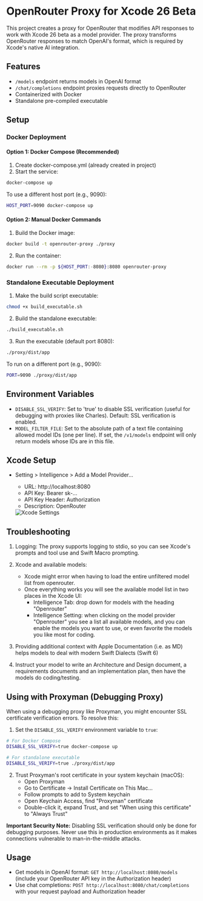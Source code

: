 # OpenRouter Proxy for Xcode 26 Beta

This project creates a proxy for OpenRouter that modifies API responses to work with Xcode 26 beta as a model provider. The proxy transforms OpenRouter responses to match OpenAI's format, which is required by Xcode's native AI integration.

## Features
- `/models` endpoint returns models in OpenAI format
- `/chat/completions` endpoint proxies requests directly to OpenRouter
- Containerized with Docker
- Standalone pre-compiled executable

## Setup

### Docker Deployment
#### Option 1: Docker Compose (Recommended)
1. Create docker-compose.yml (already created in project)
2. Start the service:
```bash
docker-compose up
```

To use a different host port (e.g., 9090):
```bash
HOST_PORT=9090 docker-compose up
```

#### Option 2: Manual Docker Commands
1. Build the Docker image:
```bash
docker build -t openrouter-proxy ./proxy
```

2. Run the container:
```bash
docker run --rm -p ${HOST_PORT:-8080}:8080 openrouter-proxy
```

### Standalone Executable Deployment
1. Make the build script executable:
```bash
chmod +x build_executable.sh
```

2. Build the standalone executable:
```bash
./build_executable.sh
```

3. Run the executable (default port 8080):
```bash
./proxy/dist/app
```

To run on a different port (e.g., 9090):
```bash
PORT=9090 ./proxy/dist/app
```

## Environment Variables

- `DISABLE_SSL_VERIFY`: Set to 'true' to disable SSL verification (useful for debugging with proxies like Charles). Default: SSL verification is enabled.
- `MODEL_FILTER_FILE`: Set to the absolute path of a text file containing allowed model IDs (one per line). If set, the `/v1/models` endpoint will only return models whose IDs are in this file.

## Xcode Setup

- Setting > Intelligence > Add a Model Provider...
    - URL: http://localhost:8080
    - API Key: Bearer sk-...
    - API Key Header: Authorization
    - Description: OpenRouter

    <img src="images/xcode-settings.png" alt="Xcode Settings">

## Troubleshooting

1. Logging: The proxy supports logging to stdio, so you can see Xcode's prompts and tool use and Swift Macro prompting. 
2. Xcode and available models:
   - Xcode might error when having to load the entire unfiltered model list from openrouter.
   - Once everything works you will see the available model list in two places in the Xcode UI:
     - Intelligence Tab: drop down for models with the heading "Openrouter"
     - Intelligence Setting: when clicking on the model provider "Openrouter" you see a list all available models, and you can enable the models you want to use, or even favorite the models you like most for coding.

3. Providing additional context with Apple Documentation (i.e. as MD) helps models to deal with modern Swift Dialects (Swift 6)
4. Instruct your model to write an Architecture and Design document, a requirements documents and an implementation plan, then have the models do coding/testing.

## Using with Proxyman (Debugging Proxy)

When using a debugging proxy like Proxyman, you might encounter SSL certificate verification errors. To resolve this:

1. Set the `DISABLE_SSL_VERIFY` environment variable to `true`:
```bash
# For Docker Compose
DISABLE_SSL_VERIFY=true docker-compose up

# For standalone executable
DISABLE_SSL_VERIFY=true ./proxy/dist/app
```

2. Trust Proxyman's root certificate in your system keychain (macOS):
   - Open Proxyman
   - Go to Certificate → Install Certificate on This Mac...
   - Follow prompts to add to System keychain
   - Open Keychain Access, find "Proxyman" certificate
   - Double-click it, expand Trust, and set "When using this certificate" to "Always Trust"

**Important Security Note:** Disabling SSL verification should only be done for debugging purposes. Never use this in production environments as it makes connections vulnerable to man-in-the-middle attacks.

## Usage
- Get models in OpenAI format: `GET http://localhost:8080/models` (include your OpenRouter API key in the Authorization header)
- Use chat completions: `POST http://localhost:8080/chat/completions` with your request payload and Authorization header
